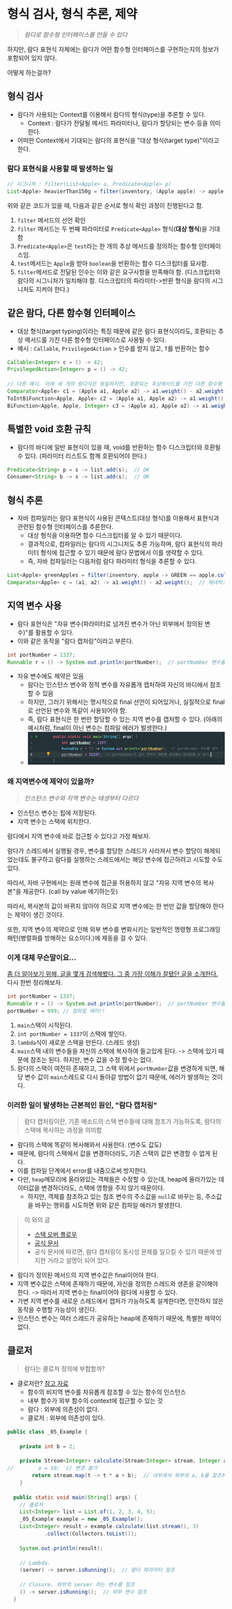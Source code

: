 # 형식 검사, 형식 추론, 제약
> *람다로 함수형 인터페이스를 만들 수 있다*

하지만, 람다 표현식 자체에는 람다가 어떤 함수형 인터페이스를 구현하는지의 정보가 포함되어 있지 않다.

어떻게 하는걸까?


## 형식 검사
- 람다가 사용되는 Context를 이용해서 람다의 형식(type)을 추론할 수 있다.
  - Context : 람다가 전달될 메서드 파라미터나, 람다가 할당되는 변수 등을 의미한다.
- 어떠한 Context에서 기대되는 람다의 표현식을 "대상 형식(target type)"이라고 한다.

### 람다 표현식을 사용할 때 발생하는 일
```java
// 시그니처 : filter(List<Apple> a, Predicate<Apple> p)
List<Apple> heavierThan150g = filter(inventory, (Apple apple) -> apple.getWeight() > 150);  // Context 파악
```
위와 같은 코드가 있을 때, 다음과 같은 순서로 형식 확인 과정이 진행된다고 함.
1. `filter` 메서드의 선언 확인
2. `filter` 메서드는 두 번째 파라미터로 `Predicate<Apple>` 형식(**대상 형식**)을 기대함
3. `Predicate<Apple>`은 `test`라는 한 개의 추상 메서드를 정의하는 함수형 인터페이스임.
4. `test`메서드는 `Apple`을 받아 `boolean`을 반환하는 함수 디스크립터를 묘사함.
5. `filter`메서드로 전달된 인수는 이와 같은 요구사항을 만족해야 함. (디스크립터와 람다의 시그니처가 일치해야 함. 디스크립터의 파라미터->반환 형식을 람다의 시그니처도 지켜야 한다.)



## 같은 람다, 다른 함수형 인터페이스
- 대상 형식(target typing)이라는 특징 때문에 같은 람다 표현식이라도, 호환되는 추상 메서드를 가진 다른 함수형 인터페이스로 사용될 수 있다.
- 예시 : `Callable`, `PrivilegedAction` > 인수를 받지 않고, `T`를 반환하는 함수
```java
Callable<Integer> c = () -> 42;
PrivilegedAction<Integer> p = () -> 42;

// 다른 예시. 아래 세 개의 람다식은 동일하지만, 호환되는 추상메서드를 가진 다른 함수형 인터페이스로 사용될 수 있다.
Comparator<Apple> c1 = (Apple a1, Apple a2) -> a1.weight() - a2.weight();
ToIntBiFunction<Apple, Apple> c2 = (Apple a1, Apple a2) -> a1.weight() - a2.weight();
BiFunction<Apple, Apple, Integer> c3 = (Apple a1, Apple a2) -> a1.weight() - a2.weight();
```


## 특별한 void 호환 규칙
- 람다의 바디에 일반 표현식이 있을 때, void를 반환하는 함수 디스크립터와 호환될 수 있다. (파라미터 리스트도 함께 호환되어야 한다.)
```java
Predicate<String> p = s -> list.add(s);  // OK
Consumer<String> b -> s -> list.add(s);  // OK
```


## 형식 추론
- 자바 컴파일러는 람다 표현식이 사용된 콘텍스트(대상 형식)를 이용해서 표현식과 관련된 함수형 인터페이스를 추론한다.
  - 대상 형식을 이용하면 함수 디스크립터를 알 수 있기 때문이다.
  - 결과적으로, 컴파일러는 람다의 시그니처도 추론 가능하며, 람다 표현식의 파라미터 형식에 접근할 수 있기 때문에 람다 문법에서 이를 생략할 수 있다.
  - 즉, 자바 컴파일러는 다음처럼 람다 파라미터 형식을 추론할 수 있다.
```java
List<Apple> greenApples = filter(inventory, apple -> GREEN == apple.color());  // 제네릭스를 보고 타입 추론.
Comparator<Apple> c = (a1, a2) -> a1.weight() - a2.weight();  // 제네릭스를 보고 타입 추론.
```


## 지역 변수 사용
- 람다 표현식은 "자유 변수(파라미터로 넘겨진 변수가 아닌 외부에서 정의된 변수)"를 활용할 수 있다.
- 이와 같은 동작을 "람다 캡처링"이라고 부른다.
```java
int portNumber = 1337;
Runnable r = () -> System.out.println(portNumber);  // portNumber 변수를 캡처
```
- 자유 변수에도 제약은 있음
  - 람다는 인스턴스 변수와 정적 변수를 자유롭개 캡처하여 자신의 바디에서 참조할 수 있음
  - 하지만, 그러기 위해서는 명시적으로 final 선언이 되어있거나, 실질적으로 final로 선언된 변수와 똑같이 사용되어야 함.
  - 즉, 람다 표현식은 한 번만 할당할 수 있는 지역 변수를 캡처할 수 있다. (아래의 예시처럼, final이 아닌 변수는 컴파일 에러가 발생한다.)
  - ![img_2.png](img_2.png)

### 왜 지역변수에 제약이 있을까?
> *인스턴스 변수와 지역 변수는 태생부터 다르다*
- 인스턴스 변수는 힙에 저장된다.
- 지역 변수는 스택에 위치한다.

람다에서 지역 변수에 바로 접근할 수 있다고 가정 해보자. 

람다가 스레드에서 실행될 경우, 변수를 할당한 스레드가 사라져서 변수 할당이 해제되었는데도 불구하고 람다를 실행하는 스레드에서는 해당 변수에 접근하려고 시도할 수도 있다.

따라서, 자바 구현에서는 원래 변수에 접근을 허용하지 않고 "자유 지역 변수의 복사본"을 제공한다. (call by value 얘기하는듯)

따라서, 복사본의 값이 바뀌지 않아야 하므로 지역 변수에는 한 번만 값을 할당해야 한다는 제약이 생긴 것이다.

또한, 지역 변수의 제약으로 인해 외부 변수를 변화시키는 일반적인 명령형 프로그래밍 패턴(병렬화를 방해하는 요소이다.)에 제동을 걸 수 있다.


### 이게 대체 무슨말이요...
[좀 더 알아보기 위해, 글을 몇개 검색해봤다. 그 중 가장 이해가 잘됐던 글을 소개한다.](https://cobbybb.tistory.com/19)
다시 한번 정리해보자.
```java
int portNumber = 1337;
Runnable r = () -> System.out.println(portNumber);  // portNumber 변수를 캡처
portNumber = 999; // 컴파일 에러!!
```
1. `main`스택이 시작된다.
2. `int portNumber = 1337`이 스택에 쌓인다.
3. `lambda`식이 새로운 스택을 만든다. (스레드 생성)
4. `main`스택 내의 변수들을 자신의 스택에 복사하여 들고있게 된다. -> 스택에 있기 때문에 참조는 된다. 하지만, 변수 값을 수정 할수는 없다.
5. 람다의 스택이 여전히 존재하고, 그 스택 위에서 `portNumber`값을 변경하게 되면, 해당 변수 값이 `main`스레드로 다시 돌아갈 방법이 없기 때문에, 에러가 발생하는 것이다.

### 이러한 일이 발생하는 근본적인 원인, "람다 캡처링"
> 람다 캡처링이란, 기존 메소드의 스택 변수들에 대해 참조가 가능하도록, 람다의 스택에 복사하는 과정을 의미함

- 람다의 스택에 똑같이 복사해와서 사용한다. (변수도 값도)
- 때문에, 람다의 스택에서 값을 변경하더라도, 기존 스택의 값은 변경할 수 없게 된다.
- 이를 컴파일 단계에서 error를 내줌으로써 방지한다.
- 다만, `heap`메모리에 올라와있는 객체들은 수정할 수 있는데, heap에 올라가있는 데이터값을 변경하더라도, 스택에 영향을 주지 않기 때문이다.
  - 하지만, 객체를 참조하고 있는 참조 변수의 주소값을 `null`로 바꾸는 등, 주소값을 바꾸는 행위를 시도하면 위와 같은 컴파일 에러가 발생한다.

> 이 외의 글  
> - [스택 오버 플로우](https://stackoverflow.com/questions/34865383/variable-used-in-lambda-expression-should-be-final-or-effectively-final)
> - [공식 문서](https://docs.oracle.com/javase/specs/jls/se10/html/jls-15.html#jls-15.27.2)
> - 공식 문서에 따르면, 람다 캡처링이 동시성 문제를 일으킬 수 있기 때문에 방지한 거라고 설명이 되어 있다.

- 람다가 정의된 메서드의 지역 변수값은 final이어야 한다.
- 지역 변수값은 스택에 존재하기 때문에, 자신을 정의한 스레드와 생존을 같이해야 한다. -> 따라서 지역 변수는 final이어야 람다에 사용할 수 있다.
- 가변 지역 변수를 새로운 스레드에서 캡처가 가능하도록 설계한다면, 안전하지 않은 동작을 수행할 가능성이 생긴다.
- 인스턴스 변수는 여러 스레드가 공유하는 heap에 존재하기 때문에, 특별한 제약이 없다.


## 클로저
> 람다는 클로저 정의에 부합할까?
- 클로저란? [참고 자료](https://futurecreator.github.io/2018/08/09/java-lambda-and-closure/)
  - 함수의 비지역 변수를 자유롭게 참조할 수 있는 함수의 인스턴스
  - 내부 함수가 외부 함수의 context에 접근할 수 있는 것
  - 람다 : 외부에 의존성이 없다. 
  - 클로저 : 외부에 의존성이 있다.
```java
public class _05_Example {

    private int b = 2;

    private Stream<Integer> calculate(Stream<Integer> stream, Integer a) {
//        a = 10;  // 변경 불가
        return stream.map(t -> t * a + b);  // 내부에서 외부의 a, b를 참조하고 있음. a, b는 컴파일러가 final로 간주.
    }
    
  public static void main(String[] args) {
    // 클로저
    List<Integer> list = List.of(1, 2, 3, 4, 5);
    _05_Example example = new _05_Example();
    List<Integer> result = example.calculate(list.stream(), 3)
            .collect(Collectors.toList());

    System.out.println(result);

    // Lambda.
    (server) -> server.isRunning();  // 람다 파라미터 참조

    // Closure. 외부의 server 라는 변수를 참조
    () -> server.isRunning();  // 외부 변수 참조
  }
```